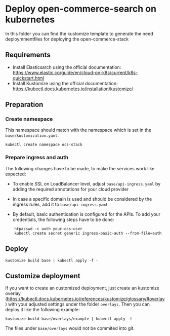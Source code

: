# Deploy open-commerce-search on kubernetes
In this folder you can find the kustomize template to generate the need deploymmentfiles for deploying the open-commerce-stack

## Requirements
- Install Elasticsarch using the official documentation:
https://www.elastic.co/guide/en/cloud-on-k8s/current/k8s-quickstart.html
- Install Kustomize using the official documentation: https://kubectl.docs.kubernetes.io/installation/kustomize/

## Preparation

### Create namespace
This namespace should match with the namespace which is set in the `base/kustomization.yaml`.
```
kubectl create namespace ocs-stack
```

### Prepare ingress and auth
The following changes have to be made, to make the services work like expected:

- To enable SSL on LoadBalancer level, adjust `base/api-ingress.yaml` by adding the required annotations for your cloud provider

- In case a specific domain is used and should be considered by the ingress rules, add it to `base/api-ingress.yaml`

- By default, basic authentication is configured for the APIs. To add your credentials, the following steps have to be done:
```
    htpasswd -c auth your-ocs-user
    kubectl create secret generic ingress-basic-auth --from-file=auth
```

## Deploy
```
kustomize build base | kubectl apply -f -
```

## Customize deployment
If you want to create an customized deployment, just create an kustomize overlay (https://kubectl.docs.kubernetes.io/references/kustomize/glossary/#overlay) with your adjusted settings under the folder `overlays`. Then you can deploy it like the following example:
```
kustomize build base/overlays/example | kubectl apply -f -
```
The files under `base/overlays` would not be commited into git.